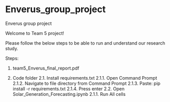 # Enverus_group_project
Enverus group project


Welcome to Team 5 project!

Please follow the below steps to be able to run and understand our research study.

Steps:
1. team5_Enverus_final_report.pdf

2. Code folder
	2.1. Install requirements.txt
		2.1.1. Open Command Prompt
		2.1.2. Navigate to file directory from Command Prompt
		2.1.3. Paste: pip install -r requirements.txt
		2.1.4. Press enter
	2.2. Open Solar_Generation_Forecasting.ipynb
		2.1.1. Run All cells
